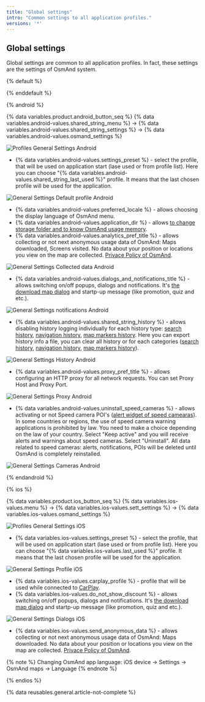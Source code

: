 ```yaml
---
title: "Global settings"
intro: "Common settings to all application profiles."
versions: '*'
---
```


## Global settings

Global settings are common to all application profiles. In fact, these settings are the settings of OsmAnd system.

{% default %}

{% enddefault %}

{% android %}

{% data variables.product.android_button_seq %} {% data variables.android-values.shared_string_menu %} → {% data variables.android-values.shared_string_settings %} → {% data variables.android-values.osmand_settings %}

![Profiles General Settings Android](/assets/images/personal/profiles/general_settings_android.png)

- {% data variables.android-values.settings_preset %} - select the profile, that will be used on application start (lase used or from profile list). Here you can choose "{% data variables.android-values.shared_string_last_used %}" profile. It means that the last chosen profile will be used for the application.

![General Settings Default profile Android](/assets/images/personal/profiles/general_settings_default_profile_android.png)

- {% data variables.android-values.preferred_locale %} - allows choosing the display language of OsmAnd menu.
- {% data variables.android-values.application_dir %} - allows [to change storage folder and to know OsmAnd usage memorу](/osmand/personal/storage#data-storage-folder-android).
- {% data variables.android-values.analytics_pref_title %} - allows collecting or not next anonymous usage data of OsmAnd: Maps downloaded, Screens visited. No data about your position or locations you view on the map are collected. [Privace Policy of OsmAnd](https://osmand.net/help-online/privacy-policy).

![General Settings Collected data Android](/assets/images/personal/profiles/general_settings_collected_data_android.png)

- {% data variables.android-values.dialogs_and_notifications_title %} - allows switching on/off popups, dialogs and notifications. It's [the download map dialog](/osmand/start-with/download-maps#download---map-zoom-in) and startp-up message (like promotion, quiz and etc.).

![General Settings notifications Android](/assets/images/personal/profiles/general_settings_notifications_android.png)

- {% data variables.android-values.shared_string_history %} - allows disabling history logging individually for each history type: [search history](/osmand/search/search-history), [navigation history](/osmand/navigation/route-navigation#history), [map markers history](/osmand/personal/markers#history). Here you can export history info a file, you can clear all history or for each categories ([search history](/osmand/search/search-history), [navigation history](/osmand/navigation/route-navigation#history), [map markers history](/osmand/personal/markers#history)).

![General Settings History Android](/assets/images/personal/profiles/general_settings_history_android.png)

- {% data variables.android-values.proxy_pref_title %} - allows configuring an HTTP proxy for all network requests. You can set Proxy Host and Proxy Port.

![General Settings Proxy Android](/assets/images/personal/profiles/general_settings_proxy_android.png)

- {% data variables.android-values.uninstall_speed_cameras %} - allows activating or not Speed camera POI's ([alert widget of speed camearas](/osmand/widgets/nav-widgets#alert-types)). In some countries or regions, the use of speed camera warning applications is prohibited by law. You need to make a choice depending on the law of your country.
Select "Keep active" and you will receive alerts and warnings about speed cameras.
Select "Uninstall". All data related to speed cameras: alerts, notifications, POIs will be deleted until OsmAnd is completely reinstalled.

![General Settings Cameras Android](/assets/images/personal/profiles/general_settings_cameras_android.png)

{% endandroid %}

{% ios %}

{% data variables.product.ios_button_seq %} {% data variables.ios-values.menu %} → {% data variables.ios-values.sett_settings %} → {% data variables.ios-values.osmand_settings %}

![Profiles General Settings iOS](/assets/images/personal/profiles/general_settings_ios.png)

- {% data variables.ios-values.settings_preset %} - select the profile, that will be used on application start (lase used or from profile list). Here you can choose "{% data variables.ios-values.last_used %}" profile. It means that the last chosen profile will be used for the application.

![General Settings Profile iOS](/assets/images/personal/profiles/general_settings_profile_ios.png)

- {% data variables.ios-values.carplay_profile %} - profile that will be used while connected to [CarPlay](https://support.apple.com/en-gb/HT205634).
- {% data variables.ios-values.do_not_show_discount %} - allows switching on/off popups, dialogs and notifications. It's [the download map dialog](/osmand/start-with/download-maps#download---map-zoom-in) and startp-up message (like promotion, quiz and etc.).

![General Settings Dialogs iOS](/assets/images/personal/profiles/general_settings_dialogs_ios.png)

- {% data variables.ios-values.send_anonymous_data %} - allows collecting or not next anonymous usage data of OsmAnd: Maps downloaded. No data about your position or locations you view on the map are collected. [Privace Policy of OsmAnd](https://osmand.net/help-online/privacy-policy).

{% note %}
Changing OsmAnd app language: iOS device -> Settings -> OsmAnd maps -> Language
{% endnote %}

{% endios %}


{% data reusables.general.article-not-complete %}

